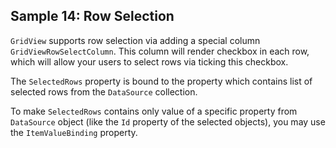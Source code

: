 ## Sample 14: Row Selection

`GridView` supports row selection via adding a special column `GridViewRowSelectColumn`. This column will render checkbox in each row, which will allow your users to select rows via ticking this checkbox.

The `SelectedRows` property is bound to the property which contains list of selected rows from the `DataSource` collection. 

To make `SelectedRows` contains only value of a specific property from `DataSource` object (like the `Id` property of the selected objects), you may use the `ItemValueBinding` property.